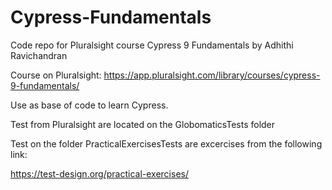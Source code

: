 # Cypress-Fundamentals
Code repo for Pluralsight course Cypress 9 Fundamentals by Adhithi Ravichandran

Course on Pluralsight: https://app.pluralsight.com/library/courses/cypress-9-fundamentals/

Use as base of code to learn Cypress.

Test from Pluralsight are located on the GlobomaticsTests folder

Test on the folder PracticalExercisesTests are excercises from the following link:

https://test-design.org/practical-exercises/



